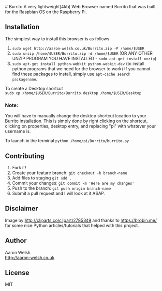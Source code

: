 <snippet>
  <content>
# Burrito
A very lightweight(4kb) Web Browser named Burrito that was built for the Raspbian OS on the Raspberry Pi.

## Installation
The simplest way to install this browser is as follows  
1. `sudo wget http://aaron-welsh.co.uk/Burrito.zip -P /home/$USER`  
2. `sudo unzip /home/$USER/Burrito.zip -d /home/$USER` (OR ANY OTHER UNZIP PROGRAM YOU HAVE INSTALLED - `sudo apt-get install unzip`)  
3. `sudo apt-get install python-webkit python-webkit-dev` (to install python programs that we need for the browser to work)
If you cannot find these packages to install, simply use `apt-cache search packagename`.  

To create a Desktop shortcut  
`sudo cp /home/$USER/Burrito/Burrito.desktop /home/$USER/Desktop  `
### Note:  
You will have to manually change the desktop shortcut location to your Burrito installation. This is simply done by right clicking on the shortcut, clicking on properties, desktop entry, and replacing "pi" with whatever your username is.  

To launch in the terminal
`python /home/pi/Burrito/burrito.py`

## Contributing
1. Fork it!
2. Create your feature branch: `git checkout -b branch-name`
3. Add files to staging `git add .`
4. Commit your changes: `git commit -m 'Here are my changes'`
5. Push to the branch: `git push origin branch-name`
6. Submit a pull request and I will look at it ASAP.

## Disclaimer
Image by http://cliparts.co/clipart/2785349 and thanks to https://brobin.me/ for some nice Python articles/tutorials that helped with this project.

## Author
Aaron Welsh  
http://aaron-welsh.co.uk

## License
MIT
</content>
</snippet>
